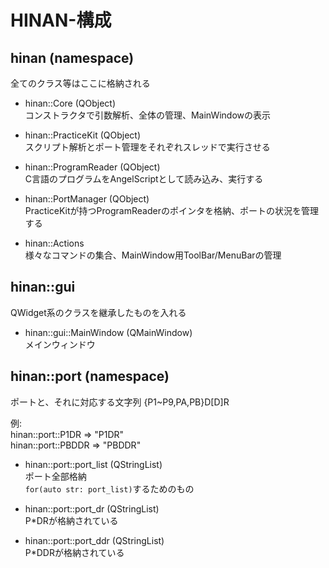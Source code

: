 # HINAN-構成

## hinan (namespace)
全てのクラス等はここに格納される

- hinan::Core (QObject)  
コンストラクタで引数解析、全体の管理、MainWindowの表示  

- hinan::PracticeKit (QObject)  
スクリプト解析とポート管理をそれぞれスレッドで実行させる

- hinan::ProgramReader (QObject)  
C言語のプログラムをAngelScriptとして読み込み、実行する

- hinan::PortManager (QObject)  
PracticeKitが持つProgramReaderのポインタを格納、ポートの状況を管理する

- hinan::Actions  
様々なコマンドの集合、MainWindow用ToolBar/MenuBarの管理

## hinan::gui
QWidget系のクラスを継承したものを入れる

- hinan::gui::MainWindow (QMainWindow)  
メインウィンドウ

## hinan::port (namespace)  
ポートと、それに対応する文字列
{P1~P9,PA,PB}D[D]R

例:  
hinan::port::P1DR => "P1DR"  
hinan::port::PBDDR => "PBDDR"  

- hinan::port::port_list (QStringList)  
ポート全部格納  
`for(auto str: port_list)`するためのもの

- hinan::port::port_dr (QStringList)  
P*DRが格納されている

- hinan::port::port_ddr (QStringList)  
P*DDRが格納されている
